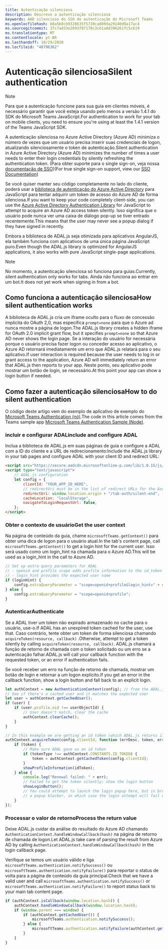 ```yaml
---
title: Autenticação silenciosa
description: Descreve a autenticação silenciosa
keywords: AAD silencioso do SSO de autenticação do Microsoft Teams
ms.openlocfilehash: b8a5b8cb9328635f5730ca089da29140d0a17ac4
ms.sourcegitcommit: 3fc7ad33e2693f07170c3cb1a0d396261fc5c619
ms.translationtype: MT
ms.contentlocale: pt-BR
ms.lasthandoff: 10/29/2020
ms.locfileid: "48796362"
---
```

# <a name="silent-authentication"></a><span data-ttu-id="8e431-104">Autenticação silenciosa</span><span class="sxs-lookup"><span data-stu-id="8e431-104">Silent authentication</span></span>

> [!NOTE]
> <span data-ttu-id="8e431-105">Para que a autenticação funcione para sua guia em clientes móveis, é necessário garantir que você esteja usando pelo menos a versão 1.4.1 do SDK do Microsoft Teams JavaScript.</span><span class="sxs-lookup"><span data-stu-id="8e431-105">For authentication to work for your tab on mobile clients, you need to ensure you're using at least the 1.4.1 version of the Teams JavaScript SDK.</span></span>

<span data-ttu-id="8e431-106">A autenticação silenciosa no Azure Active Directory (Azure AD) minimiza o número de vezes que um usuário precisa inserir suas credenciais de logon, atualizando silenciosamente o token de autenticação.</span><span class="sxs-lookup"><span data-stu-id="8e431-106">Silent authentication in Azure Active Directory (Azure AD) minimizes the number of times a user needs to enter their login credentials by silently refreshing the authentication token.</span></span> <span data-ttu-id="8e431-107">(Para obter suporte para o single sign-on, veja nossa [documentação de SSO](~/tabs/how-to/authentication/auth-aad-sso.md))</span><span class="sxs-lookup"><span data-stu-id="8e431-107">(For true single sign-on support, view our [SSO Documentation](~/tabs/how-to/authentication/auth-aad-sso.md))</span></span>

<span data-ttu-id="8e431-108">Se você quiser manter seu código completamente no lado do cliente, poderá usar a [biblioteca de autenticação do Azure Active Directory](/azure/active-directory/develop/active-directory-authentication-libraries) para JavaScript para tentar adquirir um token de acesso do Azure AD de forma silenciosa.</span><span class="sxs-lookup"><span data-stu-id="8e431-108">If you want to keep your code completely client-side, you can use the [Azure Active Directory Authentication Library](/azure/active-directory/develop/active-directory-authentication-libraries) for JavaScript to attempt to acquire an Azure AD access token silently.</span></span> <span data-ttu-id="8e431-109">Isso significa que o usuário pode nunca ver uma caixa de diálogo pop-up se tiver entrado recentemente.</span><span class="sxs-lookup"><span data-stu-id="8e431-109">This means that the user may never see a popup dialog if they have signed in recently.</span></span>

<span data-ttu-id="8e431-110">Embora a biblioteca de ADAL.js seja otimizada para aplicativos AngularJS, ela também funciona com aplicativos de uma única página JavaScript puro.</span><span class="sxs-lookup"><span data-stu-id="8e431-110">Even though the ADAL.js library is optimized for AngularJS applications, it also works with pure JavaScript single-page applications.</span></span>

> [!NOTE]
> <span data-ttu-id="8e431-111">No momento, a autenticação silenciosa só funciona para guias.</span><span class="sxs-lookup"><span data-stu-id="8e431-111">Currently, silent authentication only works for tabs.</span></span> <span data-ttu-id="8e431-112">Ainda não funciona ao entrar em um bot.</span><span class="sxs-lookup"><span data-stu-id="8e431-112">It does not yet work when signing in from a bot.</span></span>

## <a name="how-silent-authentication-works"></a><span data-ttu-id="8e431-113">Como funciona a autenticação silenciosa</span><span class="sxs-lookup"><span data-stu-id="8e431-113">How silent authentication works</span></span>

<span data-ttu-id="8e431-114">A biblioteca de ADAL.js cria um iframe oculto para o fluxo de concessão implícita do OAuth 2,0, mas especifica `prompt=none` para que o Azure ad nunca mostre a página de logon.</span><span class="sxs-lookup"><span data-stu-id="8e431-114">The ADAL.js library creates a hidden iframe for OAuth 2.0 implicit grant flow, but it specifies `prompt=none` so that Azure AD never shows the login page.</span></span> <span data-ttu-id="8e431-115">Se a interação do usuário for necessária porque o usuário precisa fazer logon ou conceder acesso ao aplicativo, o Azure AD retornará imediatamente um erro que ADAL.js relatará para o seu aplicativo.</span><span class="sxs-lookup"><span data-stu-id="8e431-115">If user interaction is required because the user needs to log in or grant access to the application, Azure AD will immediately return an error that ADAL.js then reports to your app.</span></span> <span data-ttu-id="8e431-116">Neste ponto, seu aplicativo pode mostrar um botão de login, se necessário.</span><span class="sxs-lookup"><span data-stu-id="8e431-116">At this point your app can show a login button if needed.</span></span>

## <a name="how-to-do-silent-authentication"></a><span data-ttu-id="8e431-117">Como fazer a autenticação silenciosa</span><span class="sxs-lookup"><span data-stu-id="8e431-117">How to do silent authentication</span></span>

<span data-ttu-id="8e431-118">O código deste artigo vem do exemplo de aplicativo de exemplo do [Microsoft Teams Authentication (nó)](https://github.com/OfficeDev/microsoft-teams-sample-complete-node).</span><span class="sxs-lookup"><span data-stu-id="8e431-118">The code in this article comes from the Teams sample app [Microsoft Teams Authentication Sample (Node)](https://github.com/OfficeDev/microsoft-teams-sample-complete-node).</span></span>

### <a name="include-and-configure-adal"></a><span data-ttu-id="8e431-119">incluir e configurar ADAL</span><span class="sxs-lookup"><span data-stu-id="8e431-119">include and configure ADAL</span></span>

<span data-ttu-id="8e431-120">Inclua a biblioteca de ADAL.js em suas páginas de guia e configure a ADAL com a ID do cliente e a URL de redirecionamento:</span><span class="sxs-lookup"><span data-stu-id="8e431-120">Include the ADAL.js library in your tab pages and configure ADAL with your client ID and redirect URL:</span></span>

```html
<script src="https://secure.aadcdn.microsoftonline-p.com/lib/1.0.15/js/adal.min.js" integrity="sha384-lIk8T3uMxKqXQVVfFbiw0K/Nq+kt1P3NtGt/pNexiDby2rKU6xnDY8p16gIwKqgI" crossorigin="anonymous"></script>
<script type="text/javascript">
    // ADAL.js configuration
    let config = {
        clientId: "YOUR_APP_ID_HERE",
        // redirectUri must be in the list of redirect URLs for the Azure AD app
        redirectUri: window.location.origin + "/tab-auth/silent-end",
        cacheLocation: "localStorage",
        navigateToLoginRequestUrl: false,
    };
</script>
```

### <a name="get-the-user-context"></a><span data-ttu-id="8e431-121">Obter o contexto de usuário</span><span class="sxs-lookup"><span data-stu-id="8e431-121">Get the user context</span></span>

<span data-ttu-id="8e431-122">Na página de conteúdo da guia, chame `microsoftTeams.getContext()` para obter uma dica de logon para o usuário atual.</span><span class="sxs-lookup"><span data-stu-id="8e431-122">In the tab's content page, call `microsoftTeams.getContext()` to get a login hint for the current user.</span></span> <span data-ttu-id="8e431-123">Isso será usado como um login_hint na chamada para o Azure AD.</span><span class="sxs-lookup"><span data-stu-id="8e431-123">This will be used as a login_hint in the call to Azure AD.</span></span>

```javascript
// Set up extra query parameters for ADAL
// - openid and profile scope adds profile information to the id_token
// - login_hint provides the expected user name
if (loginHint) {
    config.extraQueryParameter = "scope=openid+profile&login_hint=" + encodeURIComponent(loginHint);
} else {
    config.extraQueryParameter = "scope=openid+profile";
}
```

### <a name="authenticate"></a><span data-ttu-id="8e431-124">Autenticar</span><span class="sxs-lookup"><span data-stu-id="8e431-124">Authenticate</span></span>

<span data-ttu-id="8e431-125">Se a ADAL tiver um token não expirado armazenado no cache para o usuário, use-o.</span><span class="sxs-lookup"><span data-stu-id="8e431-125">If ADAL has an unexpired token cached for the user, use that.</span></span> <span data-ttu-id="8e431-126">Caso contrário, tente obter um token de forma silenciosa chamando `acquireToken(resource, callback)` .</span><span class="sxs-lookup"><span data-stu-id="8e431-126">Otherwise, attempt to get a token silently by calling `acquireToken(resource, callback)`.</span></span> <span data-ttu-id="8e431-127">ADAL.js chamará a função de retorno de chamada com o token solicitado ou um erro se a autenticação falhar.</span><span class="sxs-lookup"><span data-stu-id="8e431-127">ADAL.js will call your callback function with the requested token, or an error if authentication fails.</span></span>

<span data-ttu-id="8e431-128">Se você receber um erro na função de retorno de chamada, mostrar um botão de login e retornar a um logon explícito.</span><span class="sxs-lookup"><span data-stu-id="8e431-128">If you get an error in the callback function, show a login button and fall back to an explicit login.</span></span>

```javascript
let authContext = new AuthenticationContext(config); // from the ADAL.js library
// See if there's a cached user and it matches the expected user
let user = authContext.getCachedUser();
if (user) {
    if (user.profile.oid !== userObjectId) {
        // User doesn't match, clear the cache
        authContext.clearCache();
    }
}

// In this example we are getting an id token (which ADAL.js returns if we ask for resource = clientId)
authContext.acquireToken(config.clientId, function (errDesc, token, err, tokenType) {
    if (token) {
        // Make sure ADAL gave us an id token
        if (tokenType !== authContext.CONSTANTS.ID_TOKEN) {
            token = authContext.getCachedToken(config.clientId);
        }
        showProfileInformation(idToken);
    } else {
        console.log("Renewal failed: " + err);
        // Failed to get the token silently; show the login button
        showLoginButton();
        // You could attempt to launch the login popup here, but in browsers this could be blocked by
        // a popup blocker, in which case the login attempt will fail with the reason FailedToOpenWindow.
    }
});
```

### <a name="process-the-return-value"></a><span data-ttu-id="8e431-129">Processar o valor de retorno</span><span class="sxs-lookup"><span data-stu-id="8e431-129">Process the return value</span></span>

<span data-ttu-id="8e431-130">Deixe ADAL.js cuidar da análise do resultado do Azure AD chamando `AuthenticationContext.handleWindowCallback(hash)` na página de retorno de chamada de logon.</span><span class="sxs-lookup"><span data-stu-id="8e431-130">Let ADAL.js take care of parsing the result from Azure AD by calling `AuthenticationContext.handleWindowCallback(hash)` in the login callback page.</span></span>

<span data-ttu-id="8e431-131">Verifique se temos um usuário válido e liga `microsoftTeams.authentication.notifySuccess()` ou `microsoftTeams.authentication.notifyFailure()` para reportar o status de volta para a página de conteúdo da guia principal.</span><span class="sxs-lookup"><span data-stu-id="8e431-131">Check that we have a valid user and call `microsoftTeams.authentication.notifySuccess()` or `microsoftTeams.authentication.notifyFailure()` to report status back to your main tab content page.</span></span>

```javascript
if (authContext.isCallback(window.location.hash)) {
    authContext.handleWindowCallback(window.location.hash);
    if (window.parent === window) {
        if (authContext.getCachedUser()) {
            microsoftTeams.authentication.notifySuccess();
        } else {
            microsoftTeams.authentication.notifyFailure(authContext.getLoginError());
        }
    }
}
```
